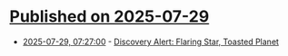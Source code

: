 # [Published on 2025-07-29](index.md)

* [2025-07-29, 07:27:00](https://soylentnews.org/article.pl?sid=25/07/27/0228236&from=rss) - [Discovery Alert: Flaring Star, Toasted Planet](https://soylentnews.org/article.pl?sid=25/07/27/0228236&from=rss)
